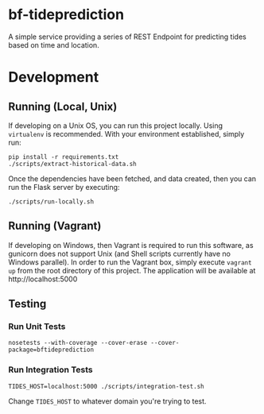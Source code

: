# bf-tideprediction

A simple service providing a series of REST Endpoint for predicting tides based on time and location. 

# Development

## Running (Local, Unix)

If developing on a Unix OS, you can run this project locally. Using `virtualenv` is recommended. With your environment established, simply run:

```
pip install -r requirements.txt
./scripts/extract-historical-data.sh
```

Once the dependencies have been fetched, and data created, then you can run the Flask server by executing:

```
./scripts/run-locally.sh
```

## Running (Vagrant)

If developing on Windows, then Vagrant is required to run this software, as gunicorn does not support Unix (and Shell scripts currently have no Windows parallel). In order to run the Vagrant box, simply execute `vagrant up` from the root directory of this project. The application will be available at http://localhost:5000

## Testing

### Run Unit Tests

```
nosetests --with-coverage --cover-erase --cover-package=bftideprediction
```

### Run Integration Tests

```
TIDES_HOST=localhost:5000 ./scripts/integration-test.sh
```

Change `TIDES_HOST` to whatever domain you're trying to test.

